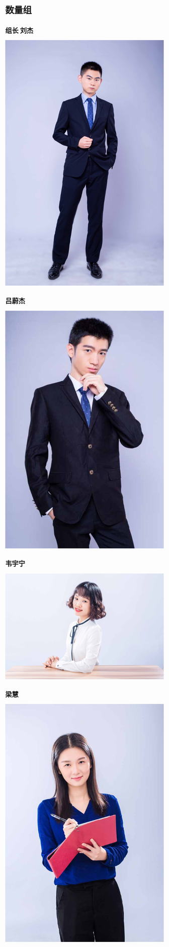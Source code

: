# 数量组

## 组长 刘杰

![](../../.gitbook/assets/a92-kao-bei.jpg)

## 吕蔚杰

![](../../.gitbook/assets/mmexport1540791657354-kao-bei.jpg)

## 韦宇宁

![](../../.gitbook/assets/a192-kao-bei.jpg)

## 梁慧

![](../../.gitbook/assets/img8316-kao-bei.jpg)

